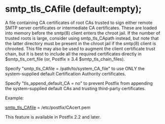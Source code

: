 # smtp_tls_CAfile (default:empty); 

 A file containing CA certificates of root CAs trusted to sign
either remote SMTP server certificates or intermediate CA certificates.
These are loaded into memory before the smtp(8) client enters the
chroot jail. If the number of trusted roots is large, consider using
smtp_tls_CApath instead, but note that the latter directory must be
present in the chroot jail if the smtp(8) client is chrooted. This
file may also be used to augment the client certificate trust chain,
but it is best to include all the required certificates directly in
$smtp_tls_cert_file (or, Postfix &ge; 3.4 $smtp_tls_chain_files). 

 Specify "smtp_tls_CAfile = /path/to/system_CA_file" to use
ONLY the system-supplied default Certification Authority certificates.


 Specify "tls_append_default_CA = no" to prevent Postfix from
appending the system-supplied default CAs and trusting third-party
certificates. 

 Example: 


<a href="postconf.5.html#smtp_tls_CAfile">smtp_tls_CAfile</a> = /etc/postfix/CAcert.pem


 This feature is available in Postfix 2.2 and later.  



